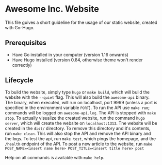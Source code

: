 
# Awesome Inc. Website

This file guives a short guideline for the usage of our static website, created with Go-Hugo.


## Prerequisites
- Have Go installed in your computer (version 1.16 onwards)
- Have Hugo installed (version 0.84, otherwise theme won't render correctly)

## Lifecycle
To build the website, simply type `hugo` or `make build`, which will build the website with the `--quiet` flag. This will also build the `awesome-api` binary. The binary, when executed, will run on localhost, port 9999 (unless a port is specified in the environment variable `PORT`). To run the API use `make run`; commands will be logged on `awesome-api.log`. The API is stopped with `make stop`.
To actually visualize the created website, run the command `hugo server`, which will create the website on `localhost:1313`.
The website will be created in the `dist/` directory. To remove this directory and it's contents, run `make clean`. This will also stop the API and remove the API binary and the logs. To test the api, run `make test`, which pings the homepage, and the `/health` endpoint of the API.
To post a new article to the website, run `make POST_NAME=<insert name here> POST_TITLE=<insert title here> post`

Help on all commands is available with `make help`.

